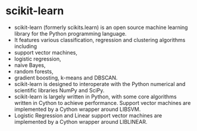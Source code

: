 scikit-learn
===================================
- scikit-learn (formerly scikits.learn) is an open source machine learning library for the Python programming language. 
- It features various classification, regression and clustering algorithms including 
 - support vector machines, 
 - logistic regression, 
 - naive Bayes, 
 - random forests, 
 - gradient boosting, k-means and DBSCAN.
- scikit-learn is designed to interoperate with the Python numerical and scientific libraries NumPy and SciPy.
- scikit-learn is largely written in Python, with some core algorithms written in Cython to achieve performance. Support vector machines are implemented by a Cython wrapper around LIBSVM. 
- Logistic Regression and Linear support vector machines are implemented by a Cython wrapper around LIBLINEAR.
